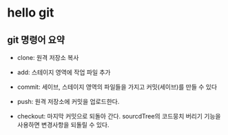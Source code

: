 # hello git

## git 명령어 요약

- clone: 원격 저장소 복사
- add: 스테이지 영역에 작업 파일 추가
- commit: 세이브, 스테이지 영역의 파일들을 가지고 커밋(세이브)를 만들 수 있다
- push: 원격 저장소에 커밋을 업로드한다.

- checkout: 마지막 커밋으로 되돌아 간다. sourcdTree의 코드뭉치 버리기 기능을 사용하면 변경사항을 되돌릴 수 있다.